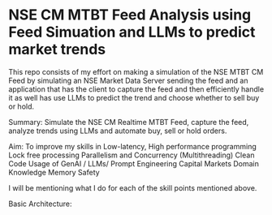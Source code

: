# NSE CM MTBT Feed Analysis using Feed Simuation and LLMs to predict market trends 
This repo consists of my effort on making a simulation of the NSE MTBT CM Feed by simulating an NSE Market Data Server sending the feed and an application that has the client to capture the feed and then efficiently handle it as well has use LLMs to predict the trend and choose whether to sell buy or hold.

Summary: 
Simulate the NSE CM Realtime MTBT Feed, capture the feed, analyze trends using LLMs and automate buy, sell or hold orders.

Aim: To improve my skills in 
Low-latency, High performance programming
Lock free processing
Parallelism and Concurrency (Multithreading)
Clean Code
Usage of GenAI / LLMs/ Prompt Engineering
Capital  Markets Domain Knowledge
Memory Safety

I will be mentioning what I do for each of the skill points mentioned above.

Basic Architecture:
